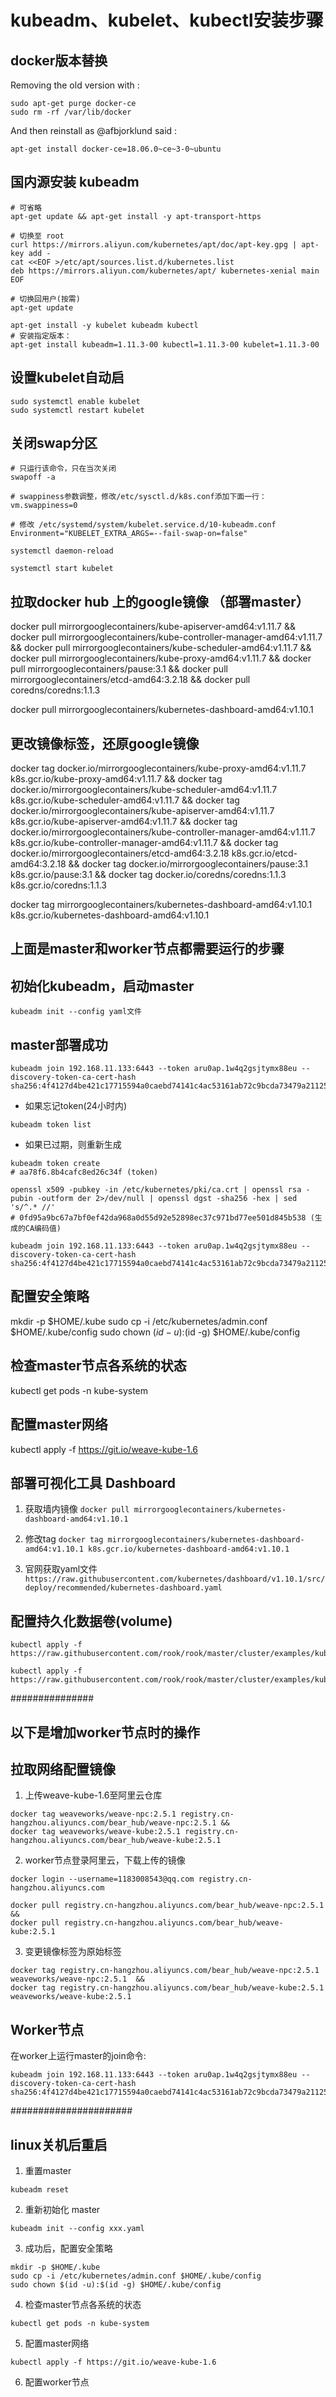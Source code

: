 # kubeadm、kubelet、kubectl安装步骤

## docker版本替换

Removing the old version with :

```
sudo apt-get purge docker-ce
sudo rm -rf /var/lib/docker
```

And then reinstall as @afbjorklund said :
```
apt-get install docker-ce=18.06.0~ce~3-0~ubuntu
```

## 国内源安装 kubeadm

```
# 可省略
apt-get update && apt-get install -y apt-transport-https

# 切换至 root
curl https://mirrors.aliyun.com/kubernetes/apt/doc/apt-key.gpg | apt-key add - 
cat <<EOF >/etc/apt/sources.list.d/kubernetes.list
deb https://mirrors.aliyun.com/kubernetes/apt/ kubernetes-xenial main
EOF

# 切换回用户(按需)
apt-get update

apt-get install -y kubelet kubeadm kubectl
# 安装指定版本：
apt-get install kubeadm=1.11.3-00 kubectl=1.11.3-00 kubelet=1.11.3-00
```

## 设置kubelet自动启
```
sudo systemctl enable kubelet                                             
sudo systemctl restart kubelet
```

## 关闭swap分区

```
# 只运行该命令，只在当次关闭
swapoff -a

# swappiness参数调整，修改/etc/sysctl.d/k8s.conf添加下面一行：
vm.swappiness=0

# 修改 /etc/systemd/system/kubelet.service.d/10-kubeadm.conf
Environment="KUBELET_EXTRA_ARGS=--fail-swap-on=false"

systemctl daemon-reload

systemctl start kubelet
```

## 拉取docker hub 上的google镜像 （部署master）

docker pull mirrorgooglecontainers/kube-apiserver-amd64:v1.11.7 &&
docker pull mirrorgooglecontainers/kube-controller-manager-amd64:v1.11.7 &&
docker pull mirrorgooglecontainers/kube-scheduler-amd64:v1.11.7 &&
docker pull mirrorgooglecontainers/kube-proxy-amd64:v1.11.7 &&
docker pull mirrorgooglecontainers/pause:3.1 &&
docker pull mirrorgooglecontainers/etcd-amd64:3.2.18 &&
docker pull coredns/coredns:1.1.3

docker pull mirrorgooglecontainers/kubernetes-dashboard-amd64:v1.10.1

## 更改镜像标签，还原google镜像
docker tag docker.io/mirrorgooglecontainers/kube-proxy-amd64:v1.11.7 k8s.gcr.io/kube-proxy-amd64:v1.11.7 &&
docker tag docker.io/mirrorgooglecontainers/kube-scheduler-amd64:v1.11.7 k8s.gcr.io/kube-scheduler-amd64:v1.11.7 &&
docker tag docker.io/mirrorgooglecontainers/kube-apiserver-amd64:v1.11.7 k8s.gcr.io/kube-apiserver-amd64:v1.11.7 &&
docker tag docker.io/mirrorgooglecontainers/kube-controller-manager-amd64:v1.11.7 k8s.gcr.io/kube-controller-manager-amd64:v1.11.7 &&
docker tag docker.io/mirrorgooglecontainers/etcd-amd64:3.2.18  k8s.gcr.io/etcd-amd64:3.2.18 &&
docker tag docker.io/mirrorgooglecontainers/pause:3.1  k8s.gcr.io/pause:3.1 &&
docker tag docker.io/coredns/coredns:1.1.3  k8s.gcr.io/coredns:1.1.3

docker tag mirrorgooglecontainers/kubernetes-dashboard-amd64:v1.10.1 k8s.gcr.io/kubernetes-dashboard-amd64:v1.10.1


## 上面是master和worker节点都需要运行的步骤

## 初始化kubeadm，启动master
```
kubeadm init --config yaml文件
```

## master部署成功
```
kubeadm join 192.168.11.133:6443 --token aru0ap.1w4q2gsjtymx88eu --discovery-token-ca-cert-hash sha256:4f4127d4be421c17715594a0caebd74141c4ac53161ab72c9bcda73479a21125
```

- 如果忘记token(24小时内)
```
kubeadm token list
```

- 如果已过期，则重新生成

```
kubeadm token create
# aa78f6.8b4cafc8ed26c34f (token)

openssl x509 -pubkey -in /etc/kubernetes/pki/ca.crt | openssl rsa -pubin -outform der 2>/dev/null | openssl dgst -sha256 -hex | sed 's/^.* //'
# 0fd95a9bc67a7bf0ef42da968a0d55d92e52898ec37c971bd77ee501d845b538 (生成的CA编码值)

kubeadm join 192.168.11.133:6443 --token aru0ap.1w4q2gsjtymx88eu --discovery-token-ca-cert-hash sha256:4f4127d4be421c17715594a0caebd74141c4ac53161ab72c9bcda73479a21125
```



## 配置安全策略
mkdir -p $HOME/.kube
sudo cp -i /etc/kubernetes/admin.conf $HOME/.kube/config
sudo chown $(id -u):$(id -g) $HOME/.kube/config

## 检查master节点各系统的状态
kubectl get pods -n kube-system

## 配置master网络
kubectl apply -f https://git.io/weave-kube-1.6

## 部署可视化工具 Dashboard
1. 获取墙内镜像
`docker pull mirrorgooglecontainers/kubernetes-dashboard-amd64:v1.10.1`

2. 修改tag
`docker tag mirrorgooglecontainers/kubernetes-dashboard-amd64:v1.10.1 k8s.gcr.io/kubernetes-dashboard-amd64:v1.10.1`

3. 官网获取yaml文件
`https://raw.githubusercontent.com/kubernetes/dashboard/v1.10.1/src/deploy/recommended/kubernetes-dashboard.yaml`


## 配置持久化数据卷(volume)

```
kubectl apply -f https://raw.githubusercontent.com/rook/rook/master/cluster/examples/kubernetes/ceph/operator.yaml

kubectl apply -f https://raw.githubusercontent.com/rook/rook/master/cluster/examples/kubernetes/ceph/cluster.yaml

```


###############

## 以下是增加worker节点时的操作



## 拉取网络配置镜像
1. 上传weave-kube-1.6至阿里云仓库
```
docker tag weaveworks/weave-npc:2.5.1 registry.cn-hangzhou.aliyuncs.com/bear_hub/weave-npc:2.5.1 &&
docker tag weaveworks/weave-kube:2.5.1 registry.cn-hangzhou.aliyuncs.com/bear_hub/weave-kube:2.5.1
```

2. worker节点登录阿里云，下载上传的镜像
```
docker login --username=1183008543@qq.com registry.cn-hangzhou.aliyuncs.com

docker pull registry.cn-hangzhou.aliyuncs.com/bear_hub/weave-npc:2.5.1 &&
docker pull registry.cn-hangzhou.aliyuncs.com/bear_hub/weave-kube:2.5.1
```

3. 变更镜像标签为原始标签
```
docker tag registry.cn-hangzhou.aliyuncs.com/bear_hub/weave-npc:2.5.1 weaveworks/weave-npc:2.5.1  &&
docker tag registry.cn-hangzhou.aliyuncs.com/bear_hub/weave-kube:2.5.1 weaveworks/weave-kube:2.5.1

```

## Worker节点
在worker上运行master的join命令:

```
kubeadm join 192.168.11.133:6443 --token aru0ap.1w4q2gsjtymx88eu --discovery-token-ca-cert-hash sha256:4f4127d4be421c17715594a0caebd74141c4ac53161ab72c9bcda73479a21125
```

######################


## linux关机后重启

1. 重置master

`kubeadm reset`

2. 重新初始化 master

`kubeadm init --config xxx.yaml`

3. 成功后，配置安全策略

```
mkdir -p $HOME/.kube
sudo cp -i /etc/kubernetes/admin.conf $HOME/.kube/config
sudo chown $(id -u):$(id -g) $HOME/.kube/config
```

4. 检查master节点各系统的状态

`kubectl get pods -n kube-system`

5. 配置master网络

`kubectl apply -f https://git.io/weave-kube-1.6`

6. 配置worker节点
